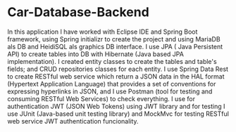# Car-Database-Backend

In this application I have worked with Eclipse IDE and Spring Boot framework, using Spring initializr to create the project and using MariaDB als DB and HeidiSQL als graphics DB interface. I use JPA ( Java Persistent API) to create tables into DB with Hibernate (Java based JPA implementation). I created entity classes to create the tables and table's fields; and CRUD repositories classes for each entity. I use Spring Data Rest to create RESTful web service which return a JSON data in the HAL format (Hypertext Application Language) that provides a set of conventions for expressing hyperlinks in JSON, and I use Postman (tool for testing and consuming RESTful Web Services) to check everything. I use for authentication JWT (JSON Web Tokens) using JWT library and for testing I use JUnit (Java-based unit testing library) and MockMvc for testing RESTful web service JWT authentication funcionality.
